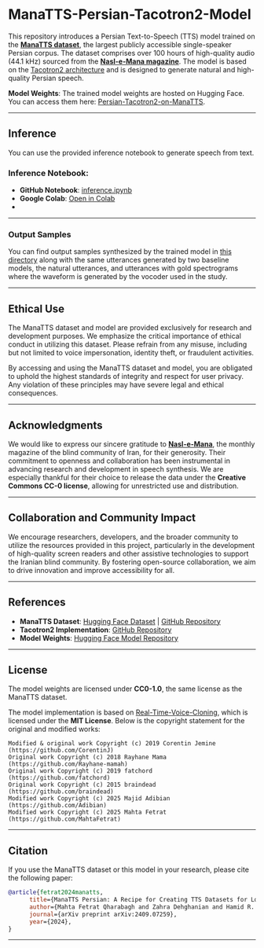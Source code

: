 # ManaTTS-Persian-Tacotron2-Model

This repository introduces a Persian Text-to-Speech (TTS) model trained on the [**ManaTTS dataset**](https://huggingface.co/datasets/MahtaFetrat/Mana-TTS), the largest publicly accessible single-speaker Persian corpus. The dataset comprises over 100 hours of high-quality audio (44.1 kHz) sourced from the [**Nasl-e-Mana magazine**](https://naslemana.com/). The model is based on the [Tacotron2 architecture](https://github.com/MahtaFetrat/Persian-MultiSpeaker-Tacotron2/) and is designed to generate natural and high-quality Persian speech.

**Model Weights**: The trained model weights are hosted on Hugging Face. You can access them here: [Persian-Tacotron2-on-ManaTTS](https://huggingface.co/MahtaFetrat/Persian-Tacotron2-on-ManaTTS).

---

## Inference

You can use the provided inference notebook to generate speech from text.

### Inference Notebook:
- **GitHub Notebook**: [inference.ipynb](inference.ipynb)
- **Google Colab**: [Open in Colab](https://colab.research.google.com/drive/1e0BYsfMKRiikaA62umEyZejmivn0tTE8?usp=sharing)
- 
---

### Output Samples

You can find output samples synthesized by the trained model in [this directory](https://github.com/MahtaFetrat/ManaTTS-Persian-Tacotron2-Model/tree/master/output_samples) along with the same utterances generated by two baseline models, the natural utterances, and utterances with gold spectrograms where the waveform is generated by the vocoder used in the study.

---

## Ethical Use

The ManaTTS dataset and model are provided exclusively for research and development purposes. We emphasize the critical importance of ethical conduct in utilizing this dataset. Please refrain from any misuse, including but not limited to voice impersonation, identity theft, or fraudulent activities.

By accessing and using the ManaTTS dataset and model, you are obligated to uphold the highest standards of integrity and respect for user privacy. Any violation of these principles may have severe legal and ethical consequences.

---

## Acknowledgments

We would like to express our sincere gratitude to [**Nasl-e-Mana**](https://naslemana.com/), the monthly magazine of the blind community of Iran, for their generosity. Their commitment to openness and collaboration has been instrumental in advancing research and development in speech synthesis. We are especially thankful for their choice to release the data under the **Creative Commons CC-0 license**, allowing for unrestricted use and distribution.

---

## Collaboration and Community Impact
We encourage researchers, developers, and the broader community to utilize the resources provided in this project, particularly in the development of high-quality screen readers and other assistive technologies to support the Iranian blind community. By fostering open-source collaboration, we aim to drive innovation and improve accessibility for all.

---

## References

- **ManaTTS Dataset**: [Hugging Face Dataset](https://huggingface.co/datasets/MahtaFetrat/Mana-TTS) | [GitHub Repository](https://github.com/MahtaFetrat/ManaTTS-Persian-Speech-Dataset)
- **Tacotron2 Implementation**: [GitHub Repository](https://github.com/MahtaFetrat/Persian-MultiSpeaker-Tacotron2/)
- **Model Weights**: [Hugging Face Model Repository](https://huggingface.co/MahtaFetrat/Persian-Tacotron2-on-ManaTTS)

---

## License

The model weights are licensed under **CC0-1.0**, the same license as the ManaTTS dataset. 

The model implementation is based on [Real-Time-Voice-Cloning](https://github.com/CorentinJ/Real-Time-Voice-Cloning), which is licensed under the **MIT License**. Below is the copyright statement for the original and modified works:

```
Modified & original work Copyright (c) 2019 Corentin Jemine (https://github.com/CorentinJ)  
Original work Copyright (c) 2018 Rayhane Mama (https://github.com/Rayhane-mamah)  
Original work Copyright (c) 2019 fatchord (https://github.com/fatchord)  
Original work Copyright (c) 2015 braindead (https://github.com/braindead)  
Modified work Copyright (c) 2025 Majid Adibian (https://github.com/Adibian)  
Modified work Copyright (c) 2025 Mahta Fetrat (https://github.com/MahtaFetrat)
```

---

## Citation

If you use the ManaTTS dataset or this model in your research, please cite the following paper:

```bibtex
@article{fetrat2024manatts,
      title={ManaTTS Persian: A Recipe for Creating TTS Datasets for Lower-Resource Languages}, 
      author={Mahta Fetrat Qharabagh and Zahra Dehghanian and Hamid R. Rabiee},
      journal={arXiv preprint arXiv:2409.07259},
      year={2024},
}
```

---
